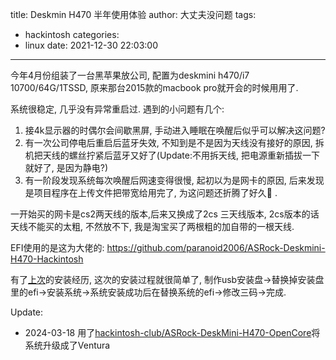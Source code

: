 title: Deskmin H470 半年使用体验
author: 大丈夫没问题
tags:
  - hackintosh
categories:
  - linux
date: 2021-12-30 22:03:00
---
今年4月份组装了一台黑苹果放公司, 配置为deskmini h470/i7 10700/64G/1TSSD, 原来那台2015款的macbook pro就开会的时候用用了.

系统很稳定, 几乎没有异常重启过. 遇到的小问题有几个:

1. 接4k显示器的时偶尔会间歇黑屏, 手动进入睡眠在唤醒后似乎可以解决这问题?
2. 有一次公司停电后重启后蓝牙失效, 不知到是不是因为天线没有接好的原因, 拆机把天线的螺丝拧紧后蓝牙又好了(Update:不用拆天线, 把电源重新插拔一下就好了, 是因为静电?)
3. 有一阶段发现系统每次唤醒后网速变得很慢, 起初以为是网卡的原因, 后来发现是项目程序在上传文件把带宽给用完了, 为这问题还折腾了好久🤣 .　

一开始买的网卡是cs2两天线的版本,后来又换成了2cs 三天线版本, 2cs版本的话天线不能买的太粗, 不然放不下, 我是淘宝买了两根粗的加自带的一根天线.

EFI使用的是这为大佬的: https://github.com/paranoid2006/ASRock-Deskmini-H470-Hackintosh

有了[上次](/2019/06/13/Deskmini-310-黑苹果折腾记/)的安装经历, 这次的安装过程就很简单了, 制作usb安装盘->替换掉安装盘里的efi->安装系统->系统安装成功后在替换系统的efi->修改三码->完成.


Update:
* 2024-03-18 用了[hackintosh-club/ASRock-DeskMini-H470-OpenCore](https://github.com/hackintosh-club/ASRock-DeskMini-H470-OpenCore)将系统升级成了Ventura